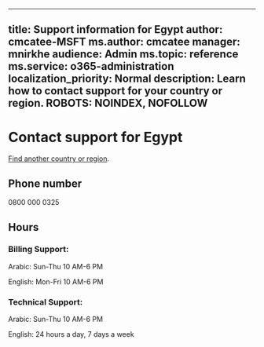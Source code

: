 ﻿
---                                
title: Support information for Egypt
author: cmcatee-MSFT
ms.author: cmcatee
manager: mnirkhe
audience: Admin
ms.topic: reference
ms.service: o365-administration
localization_priority: Normal
description: Learn how to contact support for your country or region.
ROBOTS: NOINDEX, NOFOLLOW
---

# Contact support for Egypt

[Find another country or region](CernSupportTest1.md). <!--This should go to the parent "Contact support" topic-->

## Phone number
0800 000 0325

## Hours
### Billing Support:

Arabic: Sun-Thu 10 AM-6 PM

English: Mon-Fri 10 AM-6 PM

### Technical Support:

Arabic: Sun-Thu 10 AM-6 PM

English: 24 hours a day, 7 days a week




